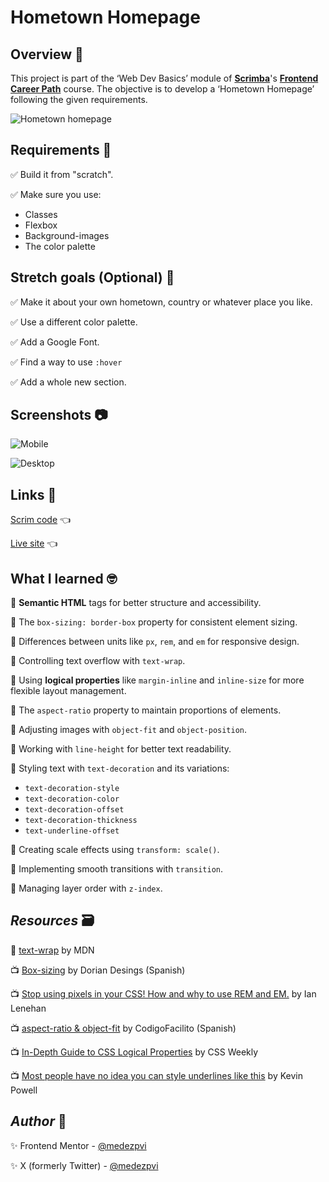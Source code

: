 # Hometown Homepage

## Overview 📝

This project is part of the ‘Web Dev Basics’ module of [**Scrimba**](https://v2.scrimba.com/home)'s [**Frontend Career Path**](https://v2.scrimba.com/the-frontend-developer-career-path-c0j) course. The objective is to develop a ‘Hometown Homepage’ following the given requirements.

![Hometown homepage](./screenshots/sample-video.gif)

## Requirements 🎯

✅ Build it from "scratch".

✅ Make sure you use:
  + Classes
  + Flexbox
  + Background-images
  + The color palette

## Stretch goals (Optional) 📝

✅ Make it about your own hometown, country or whatever place you like.

✅ Use a different color palette.

✅ Add a Google Font.

✅ Find a way to use `:hover`

✅ Add a whole new section.

## Screenshots 📷

![Mobile](./screenshots/mobile.avif)

![Desktop](./screenshots/desktop.avif)

## Links 🔗

[Scrim code](https://v2.scrimba.com/s0bu6vo2hg) 👈

[Live site](https://mendezpvi.github.io/fcp-hometown-homepage/) 👈

## What I learned 🤓

📌 **Semantic HTML** tags for better structure and accessibility.

📌 The `box-sizing: border-box` property for consistent element sizing.

📌 Differences between units like `px`, `rem`, and `em` for responsive design.

📌 Controlling text overflow with `text-wrap`.

📌 Using **logical properties** like `margin-inline` and `inline-size` for more flexible layout management.

📌 The `aspect-ratio` property to maintain proportions of elements.

📌 Adjusting images with `object-fit` and `object-position`.

📌 Working with `line-height` for better text readability.

📌 Styling text with `text-decoration` and its variations:
+ `text-decoration-style`
+ `text-decoration-color`
+ `text-decoration-offset`
+ `text-decoration-thickness`
+ `text-underline-offset`

📌 Creating scale effects using `transform: scale()`.

📌 Implementing smooth transitions with `transition`.

📌 Managing layer order with `z-index`.

## *Resources* 🗃️

📃 [text-wrap](https://developer.mozilla.org/en-US/docs/Web/CSS/text-wrap) by MDN

📺 [Box-sizing](https://www.youtube.com/watch?v=J0BNHBJcFQk) by Dorian Desings (Spanish)

📺 [Stop using pixels in your CSS! How and why to use REM and EM.](https://www.youtube.com/watch?v=okw-whFWGEo) by Ian Lenehan

📺 [aspect-ratio & object-fit](https://www.youtube.com/watch?v=4YlVOyH0ENk) by CodigoFacilito (Spanish)

📺 [In-Depth Guide to CSS Logical Properties](https://www.youtube.com/watch?v=cV9JhEV4Ll0) by CSS Weekly

📺 [Most people have no idea you can style underlines like this](https://www.youtube.com/watch?v=x3MTfp3HDLc) by Kevin Powell

## *Author* 🔰

✨ Frontend Mentor - [@medezpvi](https://www.frontendmentor.io/profile/mendezpvi)

✨ X (formerly Twitter) - [@medezpvi](https://x.com/mendezpvi)